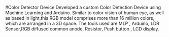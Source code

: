 #Color Detector Device
Developed a custom Color Detection Device using Machine Learning and Arduino.
Similar to color vision of human eye, as well as based in light,this RGB model comprises more than 16 million colors, which are arranged in a 3D space.
The tools used are MLP , Arduino, LDR Sensor,RGB diffused common anode, Resistor, Push button , LCD display.
